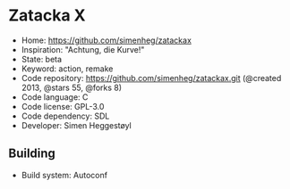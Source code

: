 # Zatacka X

- Home: https://github.com/simenheg/zatackax
- Inspiration: "Achtung, die Kurve!"
- State: beta
- Keyword: action, remake
- Code repository: https://github.com/simenheg/zatackax.git (@created 2013, @stars 55, @forks 8)
- Code language: C
- Code license: GPL-3.0
- Code dependency: SDL
- Developer: Simen Heggestøyl

## Building

- Build system: Autoconf
